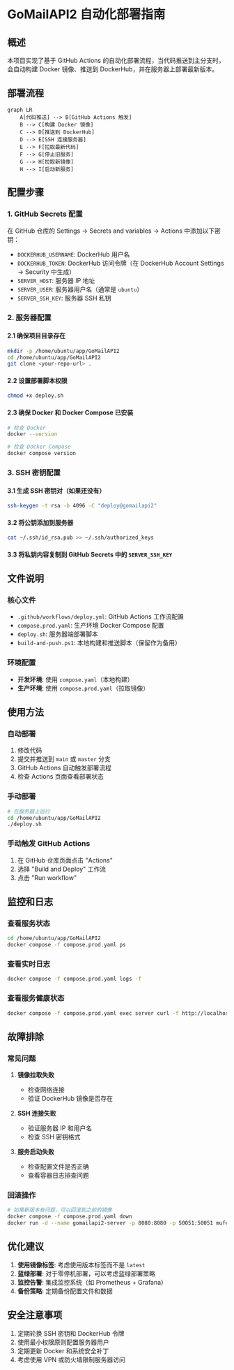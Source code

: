 # GoMailAPI2 自动化部署指南

## 概述

本项目实现了基于 GitHub Actions 的自动化部署流程，当代码推送到主分支时，会自动构建 Docker 镜像、推送到 DockerHub，并在服务器上部署最新版本。

## 部署流程

```mermaid
graph LR
    A[代码推送] --> B[GitHub Actions 触发]
    B --> C[构建 Docker 镜像]
    C --> D[推送到 DockerHub]
    D --> E[SSH 连接服务器]
    E --> F[拉取最新代码]
    F --> G[停止旧服务]
    G --> H[拉取新镜像]
    H --> I[启动新服务]
```

## 配置步骤

### 1. GitHub Secrets 配置

在 GitHub 仓库的 Settings → Secrets and variables → Actions 中添加以下密钥：

- `DOCKERHUB_USERNAME`: DockerHub 用户名
- `DOCKERHUB_TOKEN`: DockerHub 访问令牌（在 DockerHub Account Settings → Security 中生成）
- `SERVER_HOST`: 服务器 IP 地址
- `SERVER_USER`: 服务器用户名（通常是 `ubuntu`）
- `SERVER_SSH_KEY`: 服务器 SSH 私钥

### 2. 服务器配置

#### 2.1 确保项目目录存在

```bash
mkdir -p /home/ubuntu/app/GoMailAPI2
cd /home/ubuntu/app/GoMailAPI2
git clone <your-repo-url> .
```

#### 2.2 设置部署脚本权限

```bash
chmod +x deploy.sh
```

#### 2.3 确保 Docker 和 Docker Compose 已安装

```bash
# 检查 Docker
docker --version

# 检查 Docker Compose
docker compose version
```

### 3. SSH 密钥配置

#### 3.1 生成 SSH 密钥对（如果还没有）

```bash
ssh-keygen -t rsa -b 4096 -C "deploy@gomailapi2"
```

#### 3.2 将公钥添加到服务器

```bash
cat ~/.ssh/id_rsa.pub >> ~/.ssh/authorized_keys
```

#### 3.3 将私钥内容复制到 GitHub Secrets 中的 `SERVER_SSH_KEY`

## 文件说明

### 核心文件

- `.github/workflows/deploy.yml`: GitHub Actions 工作流配置
- `compose.prod.yaml`: 生产环境 Docker Compose 配置
- `deploy.sh`: 服务器端部署脚本
- `build-and-push.ps1`: 本地构建和推送脚本（保留作为备用）

### 环境配置

- **开发环境**: 使用 `compose.yaml`（本地构建）
- **生产环境**: 使用 `compose.prod.yaml`（拉取镜像）

## 使用方法

### 自动部署

1. 修改代码
2. 提交并推送到 `main` 或 `master` 分支
3. GitHub Actions 自动触发部署流程
4. 检查 Actions 页面查看部署状态

### 手动部署

```bash
# 在服务器上运行
cd /home/ubuntu/app/GoMailAPI2
./deploy.sh
```

### 手动触发 GitHub Actions

1. 在 GitHub 仓库页面点击 "Actions"
2. 选择 "Build and Deploy" 工作流
3. 点击 "Run workflow"

## 监控和日志

### 查看服务状态

```bash
cd /home/ubuntu/app/GoMailAPI2
docker compose -f compose.prod.yaml ps
```

### 查看实时日志

```bash
docker compose -f compose.prod.yaml logs -f
```

### 查看服务健康状态

```bash
docker compose -f compose.prod.yaml exec server curl -f http://localhost:8080/health
```

## 故障排除

### 常见问题

1. **镜像拉取失败**

   - 检查网络连接
   - 验证 DockerHub 镜像是否存在

2. **SSH 连接失败**

   - 验证服务器 IP 和用户名
   - 检查 SSH 密钥格式

3. **服务启动失败**
   - 检查配置文件是否正确
   - 查看容器日志排查问题

### 回滚操作

```bash
# 如果新版本有问题，可以回滚到之前的镜像
docker compose -f compose.prod.yaml down
docker run -d --name gomailapi2-server -p 8080:8080 -p 50051:50051 mufeng888/gomailapi2-server:previous-tag
```

## 优化建议

1. **使用镜像标签**: 考虑使用版本标签而不是 `latest`
2. **蓝绿部署**: 对于零停机部署，可以考虑蓝绿部署策略
3. **监控告警**: 集成监控系统（如 Prometheus + Grafana）
4. **备份策略**: 定期备份配置文件和数据

## 安全注意事项

1. 定期轮换 SSH 密钥和 DockerHub 令牌
2. 使用最小权限原则配置服务器用户
3. 定期更新 Docker 和系统安全补丁
4. 考虑使用 VPN 或防火墙限制服务器访问
